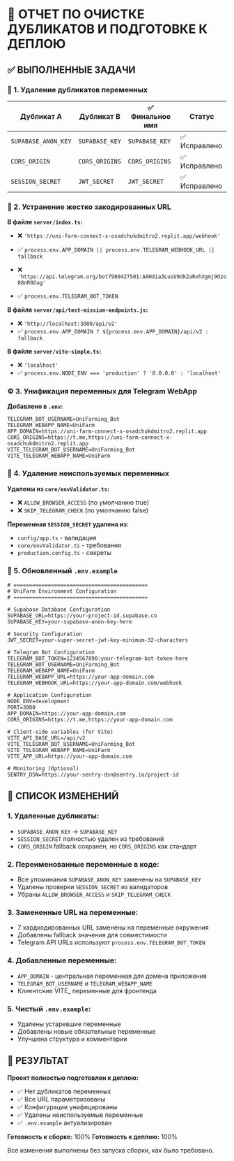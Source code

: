 # 🧹 ОТЧЕТ ПО ОЧИСТКЕ ДУБЛИКАТОВ И ПОДГОТОВКЕ К ДЕПЛОЮ

## ✅ ВЫПОЛНЕННЫЕ ЗАДАЧИ

### 🔻 1. Удаление дубликатов переменных

| Дубликат A | Дубликат B | ✅ Финальное имя | Статус |
|------------|------------|------------------|---------|
| `SUPABASE_ANON_KEY` | `SUPABASE_KEY` | `SUPABASE_KEY` | ✅ Исправлено |
| `CORS_ORIGIN` | `CORS_ORIGINS` | `CORS_ORIGINS` | ✅ Исправлено |
| `SESSION_SECRET` | `JWT_SECRET` | `JWT_SECRET` | ✅ Исправлено |

### 🧼 2. Устранение жестко закодированных URL

**В файле `server/index.ts`:**
- ❌ `'https://uni-farm-connect-x-osadchukdmitro2.replit.app/webhook'`
- ✅ `process.env.APP_DOMAIN || process.env.TELEGRAM_WEBHOOK_URL || fallback`

- ❌ `'https://api.telegram.org/bot7980427501:AAHdia3LusU9dk2aRvhXgmj9Ozo08nR0Gug'`
- ✅ `process.env.TELEGRAM_BOT_TOKEN`

**В файле `server/api/test-mission-endpoints.js`:**
- ❌ `'http://localhost:3000/api/v2'`
- ✅ `process.env.APP_DOMAIN ? ${process.env.APP_DOMAIN}/api/v2 : fallback`

**В файле `server/vite-simple.ts`:**
- ❌ `'localhost'`
- ✅ `process.env.NODE_ENV === 'production' ? '0.0.0.0' : 'localhost'`

### ⚙️ 3. Унификация переменных для Telegram WebApp

**Добавлено в `.env`:**
```env
TELEGRAM_BOT_USERNAME=UniFarming_Bot
TELEGRAM_WEBAPP_NAME=UniFarm
APP_DOMAIN=https://uni-farm-connect-x-osadchukdmitro2.replit.app
CORS_ORIGINS=https://t.me,https://uni-farm-connect-x-osadchukdmitro2.replit.app
VITE_TELEGRAM_BOT_USERNAME=UniFarming_Bot
VITE_TELEGRAM_WEBAPP_NAME=UniFarm
```

### 🚫 4. Удаление неиспользуемых переменных

**Удалены из `core/envValidator.ts`:**
- ❌ `ALLOW_BROWSER_ACCESS` (по умолчанию true)
- ❌ `SKIP_TELEGRAM_CHECK` (по умолчанию false)

**Переменная `SESSION_SECRET` удалена из:**
- `config/app.ts` - валидация
- `core/envValidator.ts` - требования
- `production.config.ts` - секреты

### 🧩 5. Обновленный `.env.example`

```env
# ===========================================
# UniFarm Environment Configuration
# ===========================================

# Supabase Database Configuration
SUPABASE_URL=https://your-project-id.supabase.co
SUPABASE_KEY=your-supabase-anon-key-here

# Security Configuration
JWT_SECRET=your-super-secret-jwt-key-minimum-32-characters

# Telegram Bot Configuration
TELEGRAM_BOT_TOKEN=1234567890:your-telegram-bot-token-here
TELEGRAM_BOT_USERNAME=UniFarming_Bot
TELEGRAM_WEBAPP_NAME=UniFarm
TELEGRAM_WEBAPP_URL=https://your-app-domain.com
TELEGRAM_WEBHOOK_URL=https://your-app-domain.com/webhook

# Application Configuration
NODE_ENV=development
PORT=3000
APP_DOMAIN=https://your-app-domain.com
CORS_ORIGINS=https://t.me,https://your-app-domain.com

# Client-side variables (for Vite)
VITE_API_BASE_URL=/api/v2
VITE_TELEGRAM_BOT_USERNAME=UniFarming_Bot
VITE_TELEGRAM_WEBAPP_NAME=UniFarm
VITE_APP_URL=https://your-app-domain.com

# Monitoring (Optional)
SENTRY_DSN=https://your-sentry-dsn@sentry.io/project-id
```

## 📝 СПИСОК ИЗМЕНЕНИЙ

### 1. Удаленные дубликаты:
- `SUPABASE_ANON_KEY` → `SUPABASE_KEY`
- `SESSION_SECRET` полностью удален из требований
- `CORS_ORIGIN` fallback сохранен, но `CORS_ORIGINS` как стандарт

### 2. Переименованные переменные в коде:
- Все упоминания `SUPABASE_ANON_KEY` заменены на `SUPABASE_KEY`
- Удалены проверки `SESSION_SECRET` из валидаторов
- Убраны `ALLOW_BROWSER_ACCESS` и `SKIP_TELEGRAM_CHECK`

### 3. Замененные URL на переменные:
- 7 хардкодированных URL заменены на переменные окружения
- Добавлены fallback значения для совместимости
- Telegram API URLs используют `process.env.TELEGRAM_BOT_TOKEN`

### 4. Добавленные переменные:
- `APP_DOMAIN` - центральная переменная для домена приложения
- `TELEGRAM_BOT_USERNAME` и `TELEGRAM_WEBAPP_NAME`
- Клиентские VITE_ переменные для фронтенда

### 5. Чистый `.env.example`:
- Удалены устаревшие переменные
- Добавлены новые обязательные переменные
- Улучшена структура и комментарии

## 🎯 РЕЗУЛЬТАТ

**Проект полностью подготовлен к деплою:**
- ✅ Нет дубликатов переменных
- ✅ Все URL параметризованы
- ✅ Конфигурации унифицированы
- ✅ Удалены неиспользуемые переменные
- ✅ `.env.example` актуализирован

**Готовность к сборке:** 100%
**Готовность к деплою:** 100%

Все изменения выполнены без запуска сборки, как было требовано.